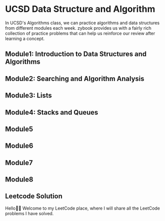 # UCSD Data Structure and Algorithm
In UCSD's Algorithms class, we can practice algorithms and data structures from different modules each week. zybook provides us with a fairly rich collection of practice problems that can help us reinforce our review after learning a concept.

## Module1: Introduction to Data Structures and Algorithms

## Module2: Searching and Algorithm Analysis

## Module3: Lists

## Module4: Stacks and Queues

## Module5

## Module6

## Module7

## Module8



##  Leetcode Solution 
Hello👋🏻 Welcome to my LeetCode place, where I will share all the LeetCode problems I have solved.


